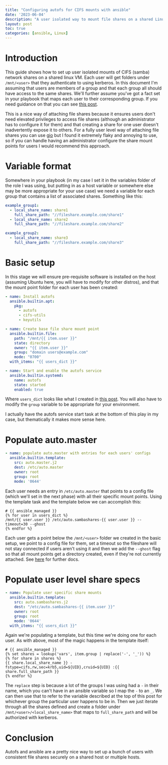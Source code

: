 ```yaml
---
title: "Configuring autofs for CIFS mounts with ansible"
date: '2023-06-04'
description: "A user isolated way to mount file shares on a shared Linux host"
layout: post
toc: true
categories: [ansible, Linux]
---
```


# Introduction

This guide shows how to set up user isolated mounts of CIFS (samba) network shares on
a shared linux VM. Each user will get folders under `/mnt/<user>` that they authenticate
to using kerberos. In this document I'm assuming that users are members of a group and that
each group all should have access to the same shares. We'll further assume you've got
a fact set in your playbook that maps each user to their corresponding group. If you
need guidance on that you can see [this post](2023-06-04-ansible-ad-users.md).

This is a nice way of attaching file shares because it ensures users don't need elevated
privileges to access file shares (although an administrator has to configure it for them)
and that creating a share for one user doesn't inadvertently expose it to others. For a
fully user level way of attaching file shares you can use [gio](https://man.archlinux.org/man/gio.1)
but I found it extremely flaky and annoying to use, so if you can handle having an administrator
configure the share mount points for users I would recommend this approach.

# Variable format

Somewhere in your playbook (in my case I set it in the variables folder of the role
I was using, but putting in as a host variable or somewhere else may be more appropriate
for your use case) we need a variable for each group that contains a list of associated
shares. Something like this:

```yml
example_group1:
  - local_share_name: share1
    full_share_path: "//fileshare.example.com/share1"
  - local_share_name: share2
    full_share_path: "//fileshare.example.com/share2"

example_group2:
  - local_share_name: share3
    full_share_path: "//fileshare.example.com/share3"
```

# Basic setup

In this stage we will ensure pre-requisite software is installed on the host (assuming
Ubuntu here, you will have to modify for other distros), and that the mount point folder
for each user has been created:

```yml
- name: Install autofs
  ansible.builtin.apt:
    pkg:
      - autofs
      - cifs-utils
      - keyutils

- name: Create base file share mount point
  ansible.builtin.file:
    path: "/mnt/{{ item.user }}"
    state: directory
    owner: "{{ item.user }}"
    group: "domain users@example.com"
    mode: "0700"
  with_items: "{{ users_dict }}"

- name: Start and enable the autofs service
  ansible.builtin.systemd:
    name: autofs
    state: started
    enabled: true
```

Where `users_dict` looks like what I created in [this post](2023-06-04-ansible-ad-users.md).
You will also have to modify the `group` variable to be appropriate for your environment.

I actually have the autofs service start task at the bottom of this play in my case, but
thematically it makes more sense here.

# Populate auto.master

```yml
- name: populate auto.master with entries for each users' configs
  ansible.builtin.template:
    src: auto.master.j2
    dest: /etc/auto.master
    owner: root
    group: root
    mode: '0644'
```

Each user needs an entry in `/etc/auto.master` that points to a config file (which we'll
set in the next phase) with all their specific mount points. Using the template task
and the template below we can accomplish this:

```jinja
# {{ ansible_managed }}
{% for user in users_dict %}
/mnt/{{ user.user }} /etc/auto.sambashares-{{ user.user }} --timeout=30 --ghost
{% endfor %}
```

Each user gets a point below the `/mnt/<user>` folder we created in the basic setup,
we point to a config file for them, set a timeout so the fileshare will not stay connected
if users aren't using it and then we add the `--ghost` flag so that all mount points
get a directory created, even if they're not currently attached. See
[here](https://learn.redhat.com/t5/Platform-Linux/Halloween-tip-of-the-day-Using-autofs-with-the-ghost-option/td-p/2326)
for further docs.

# Populate user level share specs

```yml
- name: Populate user specific share mounts
  ansible.builtin.template:
    src: auto.sambashares.j2
    dest: "/etc/auto.sambashares-{{ item.user }}"
    owner: root
    group: root
    mode: '0644'
  with_items: "{{ users_dict }}"
```

Again we're populating a template, but this time we're doing one for each user. As with
above, most of the magic happens in the template itself:

```jinja
# {{ ansible_managed }}
{% set shares = lookup('vars', item.group | replace('-', '_')) %}
{% for share in shares %}
{{ share.local_share_name }} -fstype=cifs,rw,sec=krb5,uid=${UID},cruid=${UID} :{{ share.full_share_path }}
{% endfor %}
```

The `replace` step is because a lot of the groups I was using had a `-` in their name,
which you can't have in an ansible variable so I map the `-` to an `_`. We can then
use that to refer to the variable described at the top of this post for whichever
group the particular user happens to be in. Then we just iterate through all the shares
defined and create a folder under `/mnt/<user>/<local_share_name>` that maps to `full_share_path`
and will be authorized with kerberos.

# Conclusion

Autofs and ansible are a pretty nice way to set up a bunch of users with consistent file
shares securely on a shared host or multiple hosts.